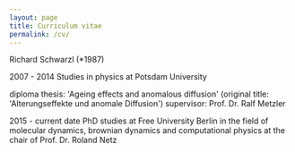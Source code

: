 ```yaml
---
layout: page
title: Curriculum vitae
permalink: /cv/
---
```

Richard Schwarzl (*1987)

2007 - 2014 Studies in physics at Potsdam University

diploma thesis: 'Ageing effects and anomalous diffusion' (original title: 'Alterungseffekte und anomale Diffusion')
supervisor: Prof. Dr. Ralf Metzler

2015 - current date PhD studies at Free University Berlin in the field of molecular dynamics, brownian dynamics and computational physics at the chair of Prof. Dr. Roland Netz
